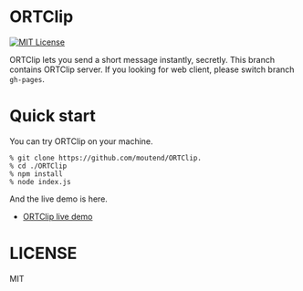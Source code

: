 # ORTClip
[![MIT License](http://img.shields.io/badge/license-MIT-brightgreen.svg?style=flat-square)](http://moutend.mit-license.org/)

ORTClip lets you send a short message instantly, secretly.
This branch contains ORTClip server.
If you looking for web client, please switch branch `gh-pages`.



# Quick start

You can try ORTClip on your machine.

    % git clone https://github.com/moutend/ORTClip.
    % cd ./ORTClip
    % npm install
    % node index.js

And the live demo is here.

* [ORTClip live demo](https://moutend.github.io/ORTClip)



# LICENSE

MIT
